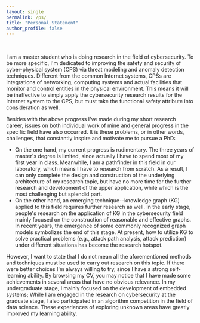 ```yaml
---
layout: single
permalink: /ps/
title: "Personal Statement"
author_profile: false
---
```

<br>

I am a master student who is doing research in the field of cybersecurity. To be more specific, I'm dedicated to improving the safety and security of cyber-physical system (CPS) via threat modeling and anomaly detection techniques. Different from the common Internet systems, CPSs are integrations of networking, computing systems and actual facilities that monitor and control entities in the physical environment. This means it will be ineffective to simply apply the cybersecurity research results for the Internet system to the CPS, but must take the functional safety attribute into consideration as well. 

Besides with the above progress I've made during my short research career, issues on both individual work of mine and general progress in the specific field have also occurred. It is these problems, or in other words, challenges, that constantly inspire and motivate me to pursue a PhD:
 - On the one hand, my current progress is rudimentary. The three years of master's degree is limited, since actually I have to spend most of my first year in class. Meanwhile, I am a pathfinder in this field in our laboratory, which means I have to research from scratch. As a result, I can only complete the design and construction of the underlying architecture of my research topic, but have no more time for the further research and development of the upper application, while which is the most challenging but splendid part. 
 - On the other hand, an emerging technique--knowledge graph (KG) applied to this field requires further research as well. In the early stage, people's research on the application of KG in the cybersecurity field mainly focused on the construction of reasonable and effective graphs. In recent years, the emergence of some commonly recognized graph models symbolizes the end of this stage. At present, how to utilize KG to solve practical problems (e.g., attack path analysis, attack prediction) under different situations has become the research hotspot.

However, I want to state that I do not mean all the aforementioned methods and techniques must be used to carry out research on this topic. If there were better choices I'm always willing to try, since I have a strong self-learning ability. By browsing my CV, you may notice that I have made some achievements in several areas that have no obvious relevance. In my undergraduate stage, I mainly focused on the development of embedded systems; While I am engaged in the research on cybersecurity at the graduate stage, I also participated in an algorithm competition in the field of data science. These experiences of exploring unknown areas have greatly improved my learning ability.
